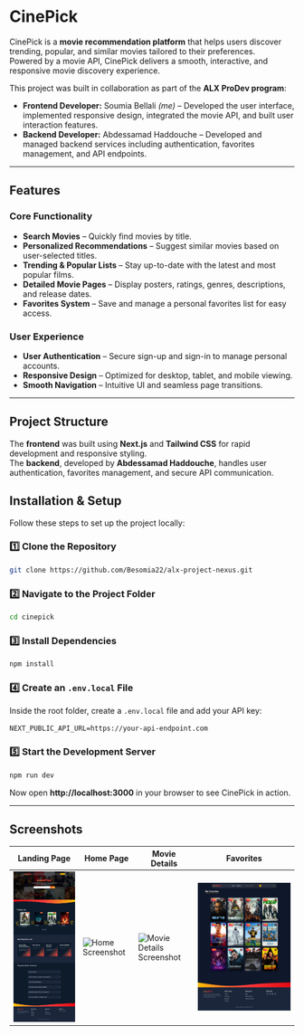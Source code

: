 #  CinePick

CinePick is a **movie recommendation platform** that helps users discover trending, popular, and similar movies tailored to their preferences.  
Powered by a movie API, CinePick delivers a smooth, interactive, and responsive movie discovery experience.  

This project was built in collaboration as part of the **ALX ProDev program**:  
- **Frontend Developer:** Soumia Bellali *(me)* – Developed the user interface, implemented responsive design, integrated the movie API, and built user interaction features.  
- **Backend Developer:** Abdessamad Haddouche – Developed and managed backend services including authentication, favorites management, and API endpoints.  

---

##  Features

###  Core Functionality
- **Search Movies** – Quickly find movies by title.
- **Personalized Recommendations** – Suggest similar movies based on user-selected titles.
- **Trending & Popular Lists** – Stay up-to-date with the latest and most popular films.
- **Detailed Movie Pages** – Display posters, ratings, genres, descriptions, and release dates.
- **Favorites System** – Save and manage a personal favorites list for easy access.

###  User Experience
- **User Authentication** – Secure sign-up and sign-in to manage personal accounts.
- **Responsive Design** – Optimized for desktop, tablet, and mobile viewing.
- **Smooth Navigation** – Intuitive UI and seamless page transitions.

---

##  Project Structure
The **frontend** was built using **Next.js** and **Tailwind CSS** for rapid development and responsive styling.  
The **backend**, developed by **Abdessamad Haddouche**, handles user authentication, favorites management, and secure API communication.  


## Installation & Setup

Follow these steps to set up the project locally:

### 1️⃣ Clone the Repository

```bash
git clone https://github.com/Besomia22/alx-project-nexus.git
```

### 2️⃣ Navigate to the Project Folder

```bash
cd cinepick
```

### 3️⃣ Install Dependencies

```bash
npm install
```

### 4️⃣ Create an `.env.local` File

Inside the root folder, create a `.env.local` file and add your API key:

```env
NEXT_PUBLIC_API_URL=https://your-api-endpoint.com

```

### 5️⃣ Start the Development Server

```bash
npm run dev
```

Now open **http://localhost:3000** in your browser to see CinePick in action.

---

## Screenshots

| Landing Page                              | Home Page                                | Movie Details                                        | Favorites                                          |
| ----------------------------------------- | ---------------------------------------- | ---------------------------------------------------- | -------------------------------------------------- |
| ![Landing Screenshot](https://raw.githubusercontent.com/besomi22/alx-project-nexus/main/public/screenshots/landing.png) | ![Home Screenshot](https://raw.githubusercontent.com/besomi22/alx-project-nexus/main/public/screenshots/home.png) | ![Movie Details Screenshot](https://raw.githubusercontent.com/besomi22/alx-project-nexus/main/public/screenshots/details.png) | ![Favorites Screenshot](https://raw.githubusercontent.com/besomi22/alx-project-nexus/main/public/screenshots/favorites.png) |


